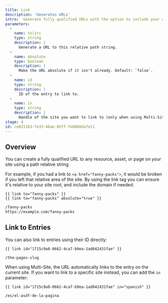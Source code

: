 ```yaml
---
title: Link
description: 'Generates URLs'
intro:  Generate fully qualified URLs with the option to include your domain.
parameters:
  -
    name: to|src
    type: string
    description: |
      Generate a URL to this relative path string.
  -
    name: absolute
    type: boolean
    description: |
      Make the URL absolute if it isn't already. Default: `false`.
  -
    name: id
    type: string
    description: |
      ID of the entry to link to.
  -
    name: in
    type: string
    description: |
      Handle of the site you want to link to (only when using Multi-Site).
stage: 4
id: ce8211b3-7e33-46ae-85ff-fe8880dafe11
---
```

## Overview
You can create a fully qualified URL to any resource, asset, or page on your site using a path relative string.

For example, if you had a link to `<a href="fanny-packs">`, it would be broken if you left that relative area of the site. By using the link tag you can ensure it's relative to your site root, and include the domain if needed.

```
{{ link to="fanny-packs" }}
{{ link to="fanny-packs" absolute="true" }}
```

```html
/fanny-packs
https://example.com/fanny-packs
```

## Link to Entries

You can also link to entries using their ID directly:

```
{{ link id="1715c9a8-0662-4ca7-b9ea-1ad642431fae" }}
```

``` output
/the-pages-slug
```

When using Multi-Site, the URL automatically links to the entry on the current site. If you want to link to a specific site instead, you can add the `in` parameter:

```
{{ link id="1715c9a8-0662-4ca7-b9ea-1ad642431fae" in="spanish" }}
```

``` output
/es/el-asdf-de-la-pagina
```
